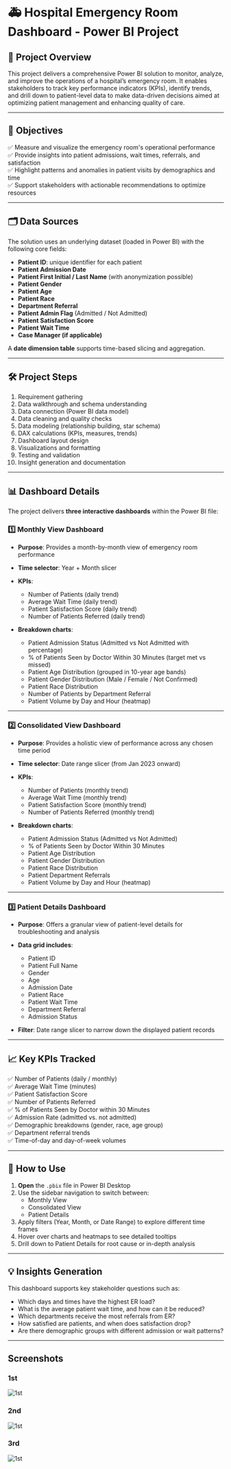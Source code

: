 # 🚑 Hospital Emergency Room Dashboard - Power BI Project

## 📌 Project Overview

This project delivers a comprehensive Power BI solution to monitor, analyze, and improve the operations of a hospital’s emergency room. It enables stakeholders to track key performance indicators (KPIs), identify trends, and drill down to patient-level data to make data-driven decisions aimed at optimizing patient management and enhancing quality of care.

---

## 🎯 Objectives

✅ Measure and visualize the emergency room's operational performance  
✅ Provide insights into patient admissions, wait times, referrals, and satisfaction  
✅ Highlight patterns and anomalies in patient visits by demographics and time  
✅ Support stakeholders with actionable recommendations to optimize resources

---

## 🗂️ Data Sources

The solution uses an underlying dataset (loaded in Power BI) with the following core fields:

- **Patient ID**: unique identifier for each patient  
- **Patient Admission Date**  
- **Patient First Initial / Last Name** (with anonymization possible)  
- **Patient Gender**  
- **Patient Age**  
- **Patient Race**  
- **Department Referral**  
- **Patient Admin Flag** (Admitted / Not Admitted)  
- **Patient Satisfaction Score**  
- **Patient Wait Time**  
- **Case Manager (if applicable)**

A **date dimension table** supports time-based slicing and aggregation.

---

## 🛠️ Project Steps

1. Requirement gathering  
2. Data walkthrough and schema understanding  
3. Data connection (Power BI data model)  
4. Data cleaning and quality checks  
5. Data modeling (relationship building, star schema)  
6. DAX calculations (KPIs, measures, trends)  
7. Dashboard layout design  
8. Visualizations and formatting  
9. Testing and validation  
10. Insight generation and documentation

---

## 📊 Dashboard Details

The project delivers **three interactive dashboards** within the Power BI file:

### 1️⃣ Monthly View Dashboard

- **Purpose**: Provides a month-by-month view of emergency room performance  
- **Time selector**: Year + Month slicer  
- **KPIs**:  
  - Number of Patients (daily trend)  
  - Average Wait Time (daily trend)  
  - Patient Satisfaction Score (daily trend)  
  - Number of Patients Referred (daily trend)

- **Breakdown charts**:  
  - Patient Admission Status (Admitted vs Not Admitted with percentage)  
  - % of Patients Seen by Doctor Within 30 Minutes (target met vs missed)  
  - Patient Age Distribution (grouped in 10-year age bands)  
  - Patient Gender Distribution (Male / Female / Not Confirmed)  
  - Patient Race Distribution  
  - Number of Patients by Department Referral  
  - Patient Volume by Day and Hour (heatmap)

---

### 2️⃣ Consolidated View Dashboard

- **Purpose**: Provides a holistic view of performance across any chosen time period  
- **Time selector**: Date range slicer (from Jan 2023 onward)  
- **KPIs**:  
  - Number of Patients (monthly trend)  
  - Average Wait Time (monthly trend)  
  - Patient Satisfaction Score (monthly trend)  
  - Number of Patients Referred (monthly trend)

- **Breakdown charts**:  
  - Patient Admission Status (Admitted vs Not Admitted)  
  - % of Patients Seen by Doctor Within 30 Minutes  
  - Patient Age Distribution  
  - Patient Gender Distribution  
  - Patient Race Distribution  
  - Patient Department Referrals  
  - Patient Volume by Day and Hour (heatmap)

---

### 3️⃣ Patient Details Dashboard

- **Purpose**: Offers a granular view of patient-level details for troubleshooting and analysis  
- **Data grid includes**:  
  - Patient ID  
  - Patient Full Name  
  - Gender  
  - Age  
  - Admission Date  
  - Patient Race  
  - Patient Wait Time  
  - Department Referral  
  - Admission Status

- **Filter**: Date range slicer to narrow down the displayed patient records

---

## 📈 Key KPIs Tracked

✅ Number of Patients (daily / monthly)  
✅ Average Wait Time (minutes)  
✅ Patient Satisfaction Score  
✅ Number of Patients Referred  
✅ % of Patients Seen by Doctor within 30 Minutes  
✅ Admission Rate (admitted vs. not admitted)  
✅ Demographic breakdowns (gender, race, age group)  
✅ Department referral trends  
✅ Time-of-day and day-of-week volumes

---

## 🚀 How to Use

1. **Open** the `.pbix` file in Power BI Desktop  
2. Use the sidebar navigation to switch between:  
   - Monthly View  
   - Consolidated View  
   - Patient Details  
3. Apply filters (Year, Month, or Date Range) to explore different time frames  
4. Hover over charts and heatmaps to see detailed tooltips  
5. Drill down to Patient Details for root cause or in-depth analysis

---

## 💡 Insights Generation

This dashboard supports key stakeholder questions such as:  
- Which days and times have the highest ER load?  
- What is the average patient wait time, and how can it be reduced?  
- Which departments receive the most referrals from ER?  
- How satisfied are patients, and when does satisfaction drop?  
- Are there demographic groups with different admission or wait patterns?

---

## Screenshots

### 1st
![1st](https://github.com/Debjit1729/Hospital-Emergency-Room-Dashboard/blob/main/Screenshot%202025-07-05%20010104.png)

### 2nd
![1st](https://github.com/Debjit1729/Hospital-Emergency-Room-Dashboard/blob/main/Screenshot%202025-07-05%20010127.png)

### 3rd
![1st](https://github.com/Debjit1729/Hospital-Emergency-Room-Dashboard/blob/main/Screenshot%202025-07-05%20010155.png)

